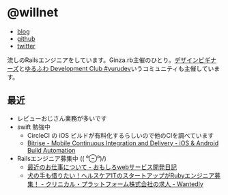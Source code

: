 # @willnet

- [blog](http://willnet.in/)
- [github](https://github.com/willnet)
- [twitter](https://twitter.com/netwillnet)

流しのRailsエンジニアをしています。Ginza.rb主催のひとり。[デザインビギナーズ](http://debeg.doorkeeper.jp/)と[ゆるふわ Development Club #yurudev](http://yurufuwa.club/)いうコミュニティも主催しています。

## 最近

- レビューおじさん業務が多いです
- swift 勉強中
  - CircleCI の iOS ビルドが有料化するらしいので他のCIを調べています
  - [Bitrise - Mobile Continuous Integration and Delivery - iOS & Android Build Automation](https://www.bitrise.io/)
- Railsエンジニア募集中 (\( ⁰⊖⁰)/)
  - [最近のお仕事について - おもしろwebサービス開発日記](http://blog.willnet.in/entry/2015/10/30/161547)
  - [犬の手も借りたい！ヘルスケアITのスタートアップがRubyエンジニア募集！ - クリニカル・プラットフォーム株式会社の求人 - Wantedly](https://www.wantedly.com/projects/33928)
